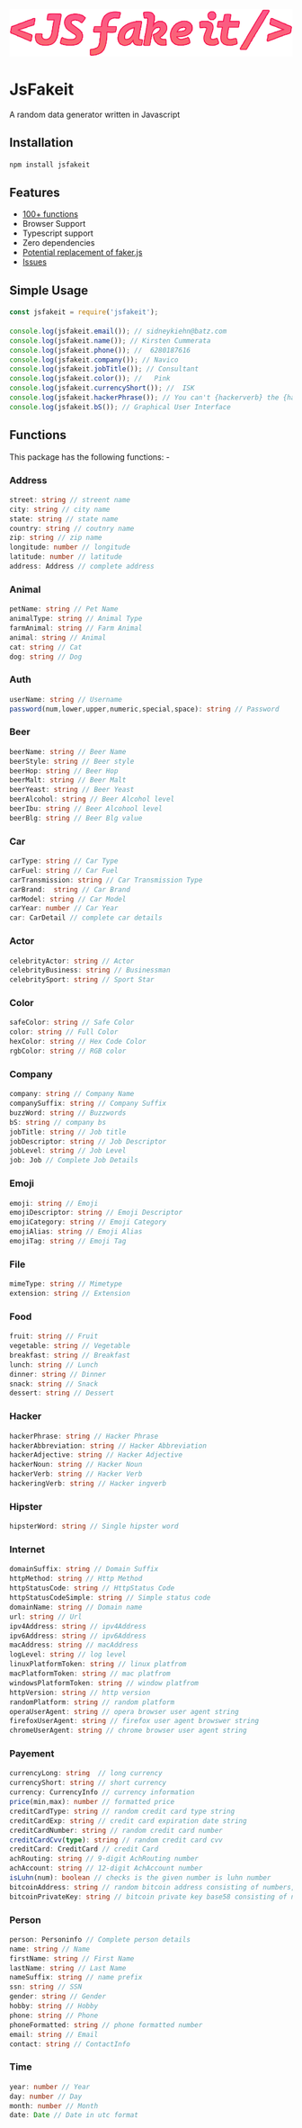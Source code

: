 
![alt text](https://raw.githubusercontent.com/Anirban20001962/jsfakeit/main/logo.png)

# JsFakeit

A random data generator written in Javascript

## Installation

```js
npm install jsfakeit
```

## Features
- [100+ functions](#funtions)
- Browser Support
- Typescript support
- Zero dependencies
- [Potential replacement of faker.js](https://www.npmjs.com/package/faker)
- [Issues](https://github.com/Anirban20001962/jsfakeit/issues)

## Simple Usage

```js
const jsfakeit = require('jsfakeit');

console.log(jsfakeit.email()); // sidneykiehn@batz.com
console.log(jsfakeit.name()); // Kirsten Cummerata
console.log(jsfakeit.phone()); //  6280187616
console.log(jsfakeit.company()); // Navico
console.log(jsfakeit.jobTitle()); // Consultant
console.log(jsfakeit.color()); //   Pink
console.log(jsfakeit.currencyShort()); //  ISK
console.log(jsfakeit.hackerPhrase()); // You can't {hackerverb} the {hackernoun} without {hackeringverb} the {hackeradjective} {hackerabbreviation} {hackernoun}!
console.log(jsfakeit.bS()); // Graphical User Interface
```

## Functions

This package has the following functions: -

### Address

```ts
street: string // streent name
city: string // city name
state: string // state name
country: string // coutnry name
zip: string // zip name
longitude: number // longitude
latitude: number // latitude
address: Address // complete address
```

### Animal

```ts
petName: string // Pet Name
animalType: string // Animal Type
farmAnimal: string // Farm Animal
animal: string // Animal
cat: string // Cat
dog: string // Dog
```
### Auth

```ts
userName: string // Username
password(num,lower,upper,numeric,special,space): string // Password
```

### Beer

```ts
beerName: string // Beer Name
beerStyle: string // Beer style
beerHop: string // Beer Hop
beerMalt: string // Beer Malt
beerYeast: string // Beer Yeast
beerAlcohol: string // Beer Alcohol level
beerIbu: string // Beer Alcohool level
beerBlg: string // Beer Blg value
```

### Car

```ts
carType: string // Car Type
carFuel: string // Car Fuel
carTransmission: string // Car Transmission Type
carBrand:  string // Car Brand
carModel: string // Car Model
carYear: number // Car Year
car: CarDetail // complete car details
```

### Actor

```ts
celebrityActor: string // Actor
celebrityBusiness: string // Businessman
celebritySport: string // Sport Star
```

### Color 

```ts
safeColor: string // Safe Color
color: string // Full Color
hexColor: string // Hex Code Color
rgbColor: string // RGB color
```

### Company 

```ts
company: string // Company Name
companySuffix: string // Company Suffix
buzzWord: string // Buzzwords
bS: string // company bs
jobTitle: string // Job title
jobDescriptor: string // Job Descriptor
jobLevel: string // Job Level
job: Job // Complete Job Details
```

### Emoji

```ts
emoji: string // Emoji
emojiDescriptor: string // Emoji Descriptor
emojiCategory: string // Emoji Category
emojiAlias: string // Emoji Alias
emojiTag: string // Emoji Tag
```

### File

```ts
mimeType: string // Mimetype
extension: string // Extension
```

### Food

```ts
fruit: string // Fruit
vegetable: string // Vegetable
breakfast: string // Breakfast
lunch: string // Lunch
dinner: string // Dinner
snack: string // Snack
dessert: string // Dessert
```

### Hacker

```ts
hackerPhrase: string // Hacker Phrase
hackerAbbreviation: string // Hacker Abbreviation
hackerAdjective: string // Hacker Adjective
hackerNoun: string // Hacker Noun
hackerVerb: string // Hacker Verb
hackeringVerb: string // Hacker ingverb
```

### Hipster

```ts
hipsterWord: string // Single hipster word
```

### Internet

```ts
domainSuffix: string // Domain Suffix
httpMethod: string // Http Method
httpStatusCode: string // HttpStatus Code
httpStatusCodeSimple: string // Simple status code
domainName: string // Domain name
url: string // Url
ipv4Address: string // ipv4Address
ipv6Address: string // ipv6Address
macAddress: string // macAddress
logLevel: string // log level
linuxPlatformToken: string // linux platfrom
macPlatformToken: string // mac platfrom
windowsPlatformToken: string // window platfrom
httpVersion: string // http version
randomPlatform: string // random platform
operaUserAgent: string // opera browser user agent string
firefoxUserAgent: string // firefox user agent browswer string
chromeUserAgent: string // chrome browser user agent string
```

### Payement

```ts
currencyLong: string  // long currency
currencyShort: string // short currency
currency: CurrencyInfo // currency information
price(min,max): number // formatted price
creditCardType: string // random credit card type string
creditCardExp: string // credit card expiration date string
creditCardNumber: string // random credit card number
creditCardCvv(type): string // random credit card cvv
creditCard: CreditCard // credit Card
achRouting: string // 9-digit AchRouting number
achAccount: string // 12-digit AchAccount number
isLuhn(num): boolean // checks is the given number is luhn number
bitcoinAddress: string // random bitcoin address consisting of numbers, upper and lower characters
bitcoinPrivateKey: string // bitcoin private key base58 consisting of numbers, upper and lower characters
```

### Person

```ts
person: Personinfo // Complete person details
name: string // Name
firstName: string // First Name
lastName: string // Last Name
nameSuffix: string // name prefix
ssn: string // SSN
gender: string // Gender
hobby: string // Hobby
phone: string // Phone
phoneFormatted: string // phone formatted number
email: string // Email
contact: string // ContactInfo
```

### Time

```ts
year: number // Year
day: number // Day
month: number // Month
date: Date // Date in utc format
```